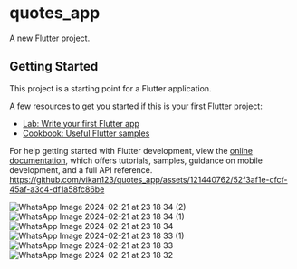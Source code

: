# quotes_app

A new Flutter project.

## Getting Started

This project is a starting point for a Flutter application.

A few resources to get you started if this is your first Flutter project:

- [Lab: Write your first Flutter app](https://docs.flutter.dev/get-started/codelab)
- [Cookbook: Useful Flutter samples](https://docs.flutter.dev/cookbook)

For help getting started with Flutter development, view the
[online documentation](https://docs.flutter.dev/), which offers tutorials,
samples, guidance on mobile development, and a full API reference.
https://github.com/vikan123/quotes_app/assets/121440762/52f3af1e-cfcf-45af-a3c4-df1a58fc86be

![WhatsApp Image 2024-02-21 at 23 18 34 (2)](https://github.com/vikan123/quotes_app/assets/121440762/409fa542-2d22-4e6a-be2c-c3e1de41750c)
![WhatsApp Image 2024-02-21 at 23 18 34 (1)](https://github.com/vikan123/quotes_app/assets/121440762/efa34efb-20e2-46ce-9e8e-106ed01ca221)
![WhatsApp Image 2024-02-21 at 23 18 34](https://github.com/vikan123/quotes_app/assets/121440762/f4f1c20d-e33f-4383-8e6b-7d7e91710f8a)
![WhatsApp Image 2024-02-21 at 23 18 33 (1)](https://github.com/vikan123/quotes_app/assets/121440762/000aca9a-84a4-408c-a095-6ec0394bba4b)
![WhatsApp Image 2024-02-21 at 23 18 33](https://github.com/vikan123/quotes_app/assets/121440762/d2d6e980-0ff0-49df-abfc-1763351a1c2e)
![WhatsApp Image 2024-02-21 at 23 18 32](https://github.com/vikan123/quotes_app/assets/121440762/7a1c1055-bc76-4546-afbb-efc24fe2fe25)


